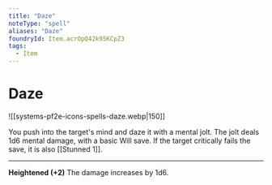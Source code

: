 ```yaml
---
title: "Daze"
noteType: "spell"
aliases: "Daze"
foundryId: Item.acrOpQ42k95KCpZ3
tags:
  - Item
---
```


# Daze
![[systems-pf2e-icons-spells-daze.webp|150]]

You push into the target's mind and daze it with a mental jolt. The jolt deals 1d6 mental damage, with a basic Will save. If the target critically fails the save, it is also [[Stunned 1]].

* * *

**Heightened (+2)** The damage increases by 1d6.
